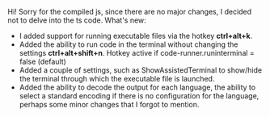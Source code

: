 Hi! Sorry for the compiled js, since there are no major changes, I decided not to delve into the ts code.
What's new:
* I added support for running executable files via the hotkey **ctrl+alt+k**. 
* Added the ability to run code in the terminal without changing the settings **ctrl+alt+shift+n**. Hotkey active if code-runner.runinterminal = false (default)
* Added a couple of settings, such as ShowAssistedTerminal to show/hide the terminal through which the executable file is launched.
* Added the ability to decode the output for each language, the ability to select a standard encoding if there is no configuration for the language, perhaps some minor changes that I forgot to mention.
